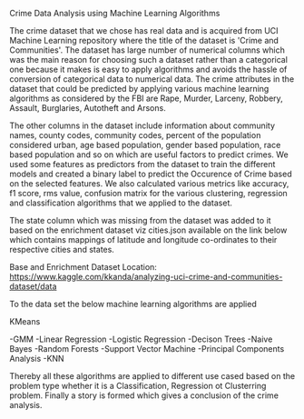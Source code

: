 Crime Data Analysis using Machine Learning Algorithms

The crime dataset that we chose has real data and is acquired from UCI Machine Learning repository where the title of the dataset is 'Crime and Communities'. The dataset has large number of numerical columns which was the main reason for choosing such a dataset rather than a categorical one because it makes is easy to apply algorithms and avoids the hassle of conversion of categorical data to numerical data. The crime attributes in the dataset that could be predicted by applying various machine learning algorithms as considered by the FBI are Rape, Murder, Larceny, Robbery, Assault, Burglaries, Autotheft and Arsons.

The other columns in the dataset include information about community names, county codes, community codes, percent of the population considered urban, age based population, gender based population, race based population and so on which are useful factors to predict crimes. We used some features as predictors from the dataset to train the different models and created a binary label to predict the Occurence of Crime based on the selected features. We also calculated various metrics like accuracy, f1 score, rms value, confusion matrix for the various clustering, regression and classification algorithms that we applied to the dataset.

The state column which was missing from the dataset was added to it based on the enrichment dataset viz cities.json available on the link below which contains mappings of latitude and longitude co-ordinates to their respective cities and states.

Base and Enrichment Dataset Location: https://www.kaggle.com/kkanda/analyzing-uci-crime-and-communities-dataset/data

To the data set the below machine learning algorithms are applied

KMeans

-GMM
-Linear Regression
-Logistic Regression
-Decison Trees
-Naive Bayes
-Random Forests
-Support Vector Machine
-Principal Components Analysis
-KNN

Thereby all these algorithms are applied to different use cased based on the problem type whether it is a Classification, Regression ot Clusterring problem. Finally a story is formed which gives a conclusion of the crime analysis.
